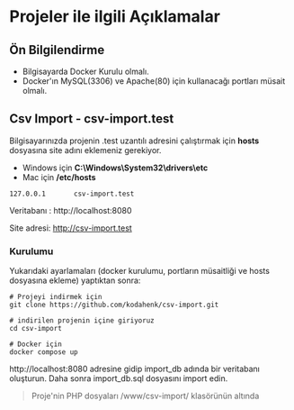 # Projeler ile ilgili Açıklamalar

## Ön Bilgilendirme

- Bilgisayarda Docker Kurulu olmalı.
- Docker'ın MySQL(3306) ve Apache(80) için kullanacağı portları müsait olmalı.

## Csv Import - csv-import.test

Bilgisayarınızda projenin .test uzantılı adresini çalıştırmak için **hosts** dosyasına site adını eklemeniz gerekiyor.
- Windows için **C:\Windows\System32\drivers\etc**
- Mac için **/etc/hosts**

```
127.0.0.1       csv-import.test
```

Veritabanı : http://localhost:8080

Site adresi: http://csv-import.test


### Kurulumu
Yukarıdaki ayarlamaları (docker kurulumu, portların müsaitliği ve hosts dosyasına ekleme) yaptıktan sonra:
```
# Projeyi indirmek için
git clone https://github.com/kodahenk/csv-import.git

# indirilen projenin içine giriyoruz
cd csv-import

# Docker için
docker compose up
```

http://localhost:8080 adresine gidip import_db adında bir veritabanı oluşturun. Daha sonra import_db.sql dosyasını import edin.

> Proje'nin PHP dosyaları /www/csv-import/ klasörünün altında